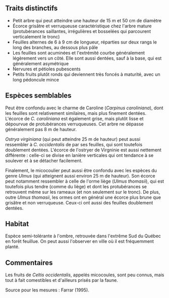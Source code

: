 
<!--
2-https://www.inaturalist.org/observations/163558822
2-https://www.inaturalist.org/observations/190094272
3-https://www.inaturalist.org/observations/190094272
1-https://www.inaturalist.org/observations/241514069
3-https://www.inaturalist.org/observations/246033817
1-https://www.inaturalist.org/observations/218555740
3-https://www.inaturalist.org/observations/176161835
2-https://www.inaturalist.org/observations/184854368
-->

## Traits distinctifs

- Petit arbre qui peut atteindre une hauteur de 15 m et 50 cm de diamètre
- Écorce grisâtre et verruqueuse caractéristique chez l'arbre mature (protubérances saillantes, irrégulières et bosselées qui parcourent verticalement le tronc)
- Feuilles alternes de 6 à 9 cm de longueur, réparties sur deux rangs le long des branches, au dessous plus pâle
- Les feuilles sont acuminées et l'extrémité courbe généralement légèrement vers un côté. Elle sont aussi dentées, sauf à la base, qui est généralement asymétrique
- Nervures et pétioles pubescents
- Petits fruits plutôt ronds qui deviennent très foncés à maturité, avec un long pédoncule mince

## Espèces semblables

Peut être confondu avec le charme de Caroline (_Carpinus caroliniana_), dont les feuilles sont relativement similaires, mais plus finement dentées. L'écorce de _C. caroliniana_ est également grise, mais plutôt lisse et dépourvue de protubérances verruqueuses. Cet arbre ne dépasse généralement pas 8 m de hauteur. 

 _Ostrya virginiana_ (qui peut atteindre 25 m de hauteur) peut aussi ressembler à _C. occidentalis_ de par ses feuilles, qui sont toutefois doublement dentées. L'écorce de l'ostryer de Virgninie est aussi nettement différente : celle-ci se divise en lanière verticales qui ont tendance à se soulever et à se détacher facilement.

 Finalement, le micocoulier peut aussi être confondu avec les espèces du genre _Ulmus_ (qui atteignent aussi environ 25 m de hauteur). Son écorce peut notamment ressembler à celle de l'orme liège (_Ulmus thomasii_), qui est toutefois plus tendre (comme du liège) et dont les protubérances se retrouvent même sur les rameaux (et non seulement sur le tronc). De plus, outre _Ulmus thomasii_, les ormes ont en général une écorce plus brune que grisâtre et non verruqueuse. Ceux-ci ont aussi des feuilles doublement dentées.
 
## Habitat

Espèce semi-tolérante à l'ombre, retrouvée dans l'extrême Sud du Québec en forêt feuillue. On peut aussi l'observer en ville où il est fréquemment planté. 

## Commentaires

Les fruits de _Celtis occidentalis_, appelés micocoules, sont peu connus, mais tout à fait comestibles et d'ailleurs prisés par la faune. 

Source pour les mesures : Farrar (1995).



